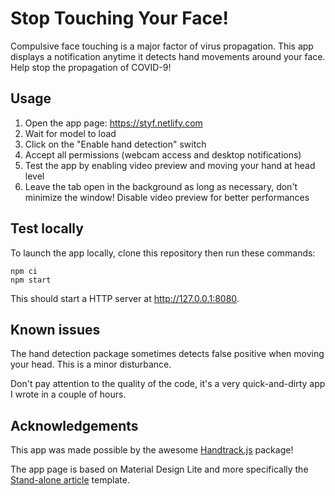# Stop Touching Your Face!

Compulsive face touching is a major factor of virus propagation.
This app displays a notification anytime it detects hand movements
around your face. Help stop the propagation of COVID-9!

## Usage

1. Open the app page: https://styf.netlify.com
2. Wait for model to load
3. Click on the "Enable hand detection" switch
4. Accept all permissions (webcam access and desktop notifications)
5. Test the app by enabling video preview and moving your hand at head level
6. Leave the tab open in the background as long as necessary, don't minimize the window! Disable video preview for better performances

## Test locally

To launch the app locally, clone this repository then run these commands:

```
npm ci
npm start
```

This should start a HTTP server at http://127.0.0.1:8080.

## Known issues

The hand detection package sometimes detects false positive when moving your head. This is a minor disturbance.

Don't pay attention to the quality of the code, it's a very quick-and-dirty app I wrote in a couple of hours.

## Acknowledgements

This app was made possible by the awesome
[Handtrack.js](https://github.com/victordibia/handtrack.js/) package!

The app page is based on Material Design Lite and more specifically the [Stand-alone article](https://getmdl.io/templates/article/index.html) template.
